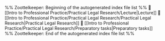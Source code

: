 %% Zoottelkeeper: Beginning of the autogenerated index file list  %%
📄 [[Intro to Professional Practice/Practical Legal Research/Lecture|Lecture]]
📄 [[Intro to Professional Practice/Practical Legal Research/Practical Legal Research|Practical Legal Research]]
📄 [[Intro to Professional Practice/Practical Legal Research/Preparatory tasks|Preparatory tasks]]
%% Zoottelkeeper: End of the autogenerated index file list  %%
